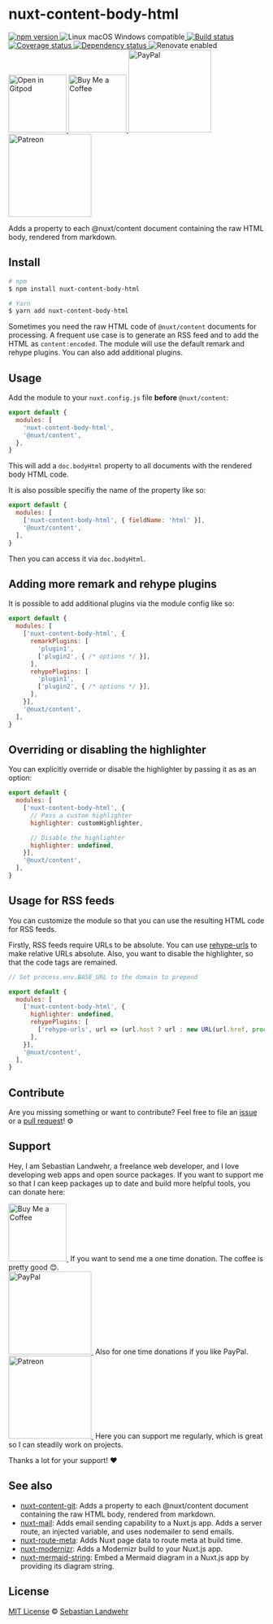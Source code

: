<!-- TITLE/ -->
# nuxt-content-body-html
<!-- /TITLE -->

<!-- BADGES/ -->
  <p>
    <a href="https://npmjs.org/package/nuxt-content-body-html">
      <img
        src="https://img.shields.io/npm/v/nuxt-content-body-html.svg"
        alt="npm version"
      >
    </a><img src="https://img.shields.io/badge/os-linux%20%7C%C2%A0macos%20%7C%C2%A0windows-blue" alt="Linux macOS Windows compatible"><a href="https://github.com/dword-design/nuxt-content-body-html/actions">
      <img
        src="https://github.com/dword-design/nuxt-content-body-html/workflows/build/badge.svg"
        alt="Build status"
      >
    </a><a href="https://codecov.io/gh/dword-design/nuxt-content-body-html">
      <img
        src="https://codecov.io/gh/dword-design/nuxt-content-body-html/branch/master/graph/badge.svg"
        alt="Coverage status"
      >
    </a><a href="https://david-dm.org/dword-design/nuxt-content-body-html">
      <img src="https://img.shields.io/david/dword-design/nuxt-content-body-html" alt="Dependency status">
    </a><img src="https://img.shields.io/badge/renovate-enabled-brightgreen" alt="Renovate enabled"><br/><a href="https://gitpod.io/#https://github.com/dword-design/nuxt-content-body-html">
      <img
        src="https://gitpod.io/button/open-in-gitpod.svg"
        alt="Open in Gitpod"
        width="114"
      >
    </a><a href="https://www.buymeacoffee.com/dword">
      <img
        src="https://www.buymeacoffee.com/assets/img/guidelines/download-assets-sm-2.svg"
        alt="Buy Me a Coffee"
        width="114"
      >
    </a><a href="https://paypal.me/SebastianLandwehr">
      <img
        src="https://sebastianlandwehr.com/images/paypal.svg"
        alt="PayPal"
        width="163"
      >
    </a><a href="https://www.patreon.com/dworddesign">
      <img
        src="https://sebastianlandwehr.com/images/patreon.svg"
        alt="Patreon"
        width="163"
      >
    </a>
</p>
<!-- /BADGES -->

<!-- DESCRIPTION/ -->
Adds a property to each @nuxt/content document containing the raw HTML body, rendered from markdown.
<!-- /DESCRIPTION -->

<!-- INSTALL/ -->
## Install

```bash
# npm
$ npm install nuxt-content-body-html

# Yarn
$ yarn add nuxt-content-body-html
```
<!-- /INSTALL -->

Sometimes you need the raw HTML code of `@nuxt/content` documents for processing. A frequent use case is to generate an RSS feed and to add the HTML as `content:encoded`. The module will use the default remark and rehype plugins. You can also add additional plugins.

## Usage

Add the module to your `nuxt.config.js` file **before** `@nuxt/content`:

```js
export default {
  modules: [
    'nuxt-content-body-html',
    '@nuxt/content',
  },
}
```

This will add a `doc.bodyHtml` property to all documents with the rendered body HTML code.

It is also possible specifiy the name of the property like so:

```js
export default {
  modules: [
    ['nuxt-content-body-html', { fieldName: 'html' }],
    '@nuxt/content',
  ],
}
```

Then you can access it via `doc.bodyHtml`.

## Adding more remark and rehype plugins

It is possible to add additional plugins via the module config like so:

```js
export default {
  modules: [
    ['nuxt-content-body-html', {
      remarkPlugins: [
        'plugin1',
        ['plugin2', { /* options */ }],
      ],
      rehypePlugins: [
        'plugin1',
        ['plugin2', { /* options */ }],
      ],
    }],
    '@nuxt/content',
  ],
}
```

## Overriding or disabling the highlighter

You can explicitly override or disable the highlighter by passing it as as an option:

```js
export default {
  modules: [
    ['nuxt-content-body-html', {
      // Pass a custom highlighter
      highlighter: customHighlighter,

      // Disable the highlighter
      highlighter: undefined,
    }],
    '@nuxt/content',
  ],
}
```

## Usage for RSS feeds

You can customize the module so that you can use the resulting HTML code for RSS feeds.

Firstly, RSS feeds require URLs to be absolute. You can use [rehype-urls](https://github.com/brechtcs/rehype-urls) to make relative URLs absolute. Also, you want to disable the highlighter, so that the code tags are remained.

```js
// Set process.env.BASE_URL to the domain to prepend

export default {
  modules: [
    ['nuxt-content-body-html', {
      highlighter: undefined,
      rehypePlugins: [
        ['rehype-urls', url => (url.host ? url : new URL(url.href, process.env.BASE_URL))],
      ],
    }],
    '@nuxt/content',
  ],
}
```

<!-- LICENSE/ -->
## Contribute

Are you missing something or want to contribute? Feel free to file an [issue](https://github.com/dword-design/nuxt-content-body-html/issues) or a [pull request](https://github.com/dword-design/nuxt-content-body-html/pulls)! ⚙️

## Support

Hey, I am Sebastian Landwehr, a freelance web developer, and I love developing web apps and open source packages. If you want to support me so that I can keep packages up to date and build more helpful tools, you can donate here:

<p>
  <a href="https://www.buymeacoffee.com/dword">
    <img
      src="https://www.buymeacoffee.com/assets/img/guidelines/download-assets-sm-2.svg"
      alt="Buy Me a Coffee"
      width="114"
    >
  </a>&nbsp;If you want to send me a one time donation. The coffee is pretty good 😊.<br/>
  <a href="https://paypal.me/SebastianLandwehr">
    <img
      src="https://sebastianlandwehr.com/images/paypal.svg"
      alt="PayPal"
      width="163"
    >
  </a>&nbsp;Also for one time donations if you like PayPal.<br/>
  <a href="https://www.patreon.com/dworddesign">
    <img
      src="https://sebastianlandwehr.com/images/patreon.svg"
      alt="Patreon"
      width="163"
    >
  </a>&nbsp;Here you can support me regularly, which is great so I can steadily work on projects.
</p>

Thanks a lot for your support! ❤️

## See also

* [nuxt-content-git](https://github.com/dword-design/nuxt-content-git): Adds a property to each @nuxt/content document containing the raw HTML body, rendered from markdown.
* [nuxt-mail](https://github.com/dword-design/nuxt-mail): Adds email sending capability to a Nuxt.js app. Adds a server route, an injected variable, and uses nodemailer to send emails.
* [nuxt-route-meta](https://github.com/dword-design/nuxt-route-meta): Adds Nuxt page data to route meta at build time.
* [nuxt-modernizr](https://github.com/dword-design/nuxt-modernizr): Adds a Modernizr build to your Nuxt.js app.
* [nuxt-mermaid-string](https://github.com/dword-design/nuxt-mermaid-string): Embed a Mermaid diagram in a Nuxt.js app by providing its diagram string.

## License

[MIT License](https://opensource.org/licenses/MIT) © [Sebastian Landwehr](https://sebastianlandwehr.com)
<!-- /LICENSE -->
